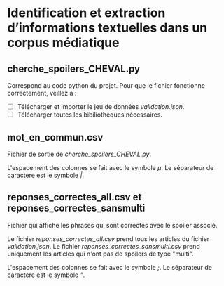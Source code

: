 # Identification et extraction d’informations textuelles dans un corpus médiatique
## cherche_spoilers_CHEVAL.py
Correspond au code python du projet.
Pour que le fichier fonctionne correctement, veillez à :
- [ ] Télécharger et importer le jeu de données *validation.json*.
- [ ] Télécharger toutes les bibiliothèques nécessaires.

## mot_en_commun.csv
Fichier de sortie de *cherche_spoilers_CHEVAL.py*.

L'espacement des colonnes se fait avec le symbole *µ*.
Le séparateur de caractère est le symbole *|*.

## reponses_correctes_all.csv et reponses_correctes_sansmulti
Fichier qui affiche les phrases qui sont correctes avec le spoiler associé.

Le fichier *reponses_correctes_all.csv* prend tous les articles du fichier *validation.json*.
Le fichier *reponses_correctes_sansmulti.csv* prend uniquement les articles qui n'ont pas de spoilers de type "multi".

L'espacement des colonnes se fait avec le symbole *;*. 
Le séparateur de caractère est le symbole *"*.
